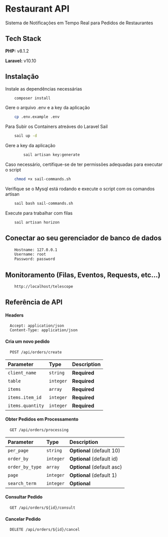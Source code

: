 # Restaurant API

Sistema de Notificações em Tempo Real para Pedidos de Restaurantes

## Tech Stack

**PHP:** v8.1.2

**Laravel:** v10.10

## Instalação

Instale as dependências necessárias

```bash
    composer install
```

Gere o arquivo .env e a key da aplicação

```bash
    cp .env.example .env
```

Para Subir os Containers atreáves do Laravel Sail

```bash
    sail up -d
```

Gere a key da aplicação

```bash
        sail artisan key:generate

```

Caso necessário, certifique-se de ter permissões adequadas para executar o script

```bash
    chmod +x sail-commands.sh
```

Verifique se o Mysql está rodando e execute o script com os comandos artisan

```bash
    sail bash sail-commands.sh
```

Execute para trabalhar com filas

```bash
    sail artisan horizon
```

## Conectar ao seu gerenciador de banco de dados

```bash
    Hostname: 127.0.0.1
    Username: root
    Password: password
```

## Monitoramento (Filas, Eventos, Requests, etc...)

```bash
    http://localhost/telescope
```

## Referência de API

#### Headers

```:
  Accept: application/json
  Content-Type: application/json
```

#### Cria um novo pedido

```http
  POST /api/orders/create
```

| Parameter        | Type      | Description  |
| :--------------- | :-------- | :----------- |
| `client_name`    | `string`  | **Required** |
| `table`          | `integer` | **Required** |
| `items`          | `array`   | **Required** |
| `items.item_id`  | `integer` | **Required** |
| `items.quantity` | `integer` | **Required** |

#### Obter Pedidos em Processamento

```http
  GET /api/orders/processing
```

| Parameter       | Type      | Description                |
| :-------------- | :-------- | :------------------------- |
| `per_page`      | `string`  | **Optional** (default 10)  |
| `order_by`      | `integer` | **Optional** (default id)  |
| `order_by_type` | `array`   | **Optional** (default asc) |
| `page`          | `integer` | **Optional** (default 1)   |
| `search_term`   | `integer` | **Optional**               |

#### Consultar Pedido

```http
  GET /api/orders/${id}/consult
```

#### Cancelar Pedido

```http
  DELETE /api/orders/${id}/cancel
```
